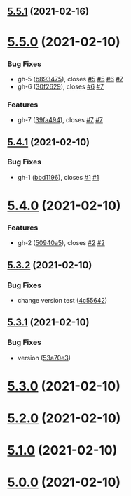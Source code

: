 ## [5.5.1](https://github.com/ziponia/github-bump-test/compare/v5.5.0...v5.5.1) (2021-02-16)



# [5.5.0](https://github.com/ziponia/github-bump-test/compare/v5.4.1...v5.5.0) (2021-02-10)


### Bug Fixes

* gh-5 ([b893475](https://github.com/ziponia/github-bump-test/commit/b8934756cf63b0f4427258defc72f2b68ab39d20)), closes [#5](https://github.com/ziponia/github-bump-test/issues/5) [#5](https://github.com/ziponia/github-bump-test/issues/5) [#6](https://github.com/ziponia/github-bump-test/issues/6) [#7](https://github.com/ziponia/github-bump-test/issues/7)
* gh-6 ([30f2629](https://github.com/ziponia/github-bump-test/commit/30f26298b96ffb73f5dca036f029b7f6dd3f523d)), closes [#6](https://github.com/ziponia/github-bump-test/issues/6) [#7](https://github.com/ziponia/github-bump-test/issues/7)


### Features

* gh-7 ([39fa494](https://github.com/ziponia/github-bump-test/commit/39fa494d255c52e0e62dc455553f95cf603819b2)), closes [#7](https://github.com/ziponia/github-bump-test/issues/7) [#7](https://github.com/ziponia/github-bump-test/issues/7)



## [5.4.1](https://github.com/ziponia/github-bump-test/compare/v5.4.0...v5.4.1) (2021-02-10)


### Bug Fixes

* gh-1 ([bbd1196](https://github.com/ziponia/github-bump-test/commit/bbd1196404d87468124342b84ce101fc190c2b25)), closes [#1](https://github.com/ziponia/github-bump-test/issues/1) [#1](https://github.com/ziponia/github-bump-test/issues/1)



# [5.4.0](https://github.com/ziponia/github-bump-test/compare/v5.3.2...v5.4.0) (2021-02-10)


### Features

* gh-2 ([50940a5](https://github.com/ziponia/github-bump-test/commit/50940a5eba4233a158013bfcd5551b1fabfba8ef)), closes [#2](https://github.com/ziponia/github-bump-test/issues/2) [#2](https://github.com/ziponia/github-bump-test/issues/2)



## [5.3.2](https://github.com/ziponia/github-bump-test/compare/v5.3.1...v5.3.2) (2021-02-10)


### Bug Fixes

* change version test ([4c55642](https://github.com/ziponia/github-bump-test/commit/4c55642ccd0f3681ef7d17bcd460d3a8779bde35))



## [5.3.1](https://github.com/ziponia/github-bump-test/compare/v5.3.0...v5.3.1) (2021-02-10)


### Bug Fixes

* version ([53a70e3](https://github.com/ziponia/github-bump-test/commit/53a70e30b44b3c73f6a1af159d3eac16438b9505))



# [5.3.0](https://github.com/ziponia/github-bump-test/compare/v5.2.0...v5.3.0) (2021-02-10)



# [5.2.0](https://github.com/ziponia/github-bump-test/compare/v5.1.0...v5.2.0) (2021-02-10)



# [5.1.0](https://github.com/ziponia/github-bump-test/compare/v5.0.0...v5.1.0) (2021-02-10)



# [5.0.0](https://github.com/ziponia/github-bump-test/compare/v4.0.0...v5.0.0) (2021-02-10)



